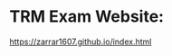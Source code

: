 # TRM Exam Website:
<a href= "https://zarrar1607.github.io/index.html">https://zarrar1607.github.io/index.html</a>

